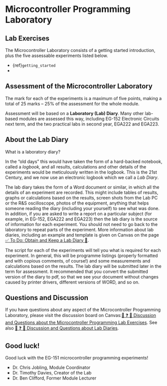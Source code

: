 # Microcontroller Programming Laboratory

## Lab Exercises

The Microcontroller Laboratory consists of a getting started introduction, plus the five assessable experiments listed below.

* {ref}`getting_started`
*

## Assessment of the Microcontroller Laboratory

The mark for each of the experiments is a maximum of five points, making a total of 25 marks &ndash; 25% of the assessment for the whole module.

Assessment will be based on a <strong>Laboratory (Lab) Diary</strong>. Many other lab-based modules are assessed this way, including EG-152 Electronic Circuits next term, and the two practical labs in second year, EGA222 and EGA223.

## About the Lab Diary

What is a laboratory diary?

In the &ldquo;old days&rdquo; this would have taken the form of a hard-backed notebook, called a <em>logbook,</em> and all results, calculations and other details of the experiments would be meticulously written in the logbook. This is the 21st Century, and we now use an electronic logbook which we call a *Lab Diary*.

The lab diary takes the form of a Word document or similar, in which all the details of an experiment are recorded. This might include tables of results, graphs or calculations based on the results, screen shots from the Lab PC or the R&amp;S oscilloscope, photos of the equipment, anything that helps someone reading the diary (including your yourself) to see what was done. In addition, if you are asked to write a report on a particular subject (for example, in EG-152, EGA222 and EGA223) then the lab diary is the source of information for each experiment. You should not need to go back to the laboratory to repeat parts of the experiment. More information about lab diaries, including an example and template is given on Canvas on the page [✅ To Do: Obtain and Keep a Lab Diary 📓](https://canvas.swansea.ac.uk/courses/44971/pages/to-do-obtain-and-keep-a-lab-diary).

The script for each of the experiments will tell you what is required for each experiment. In general, this will be programme listings (properly formatted and with copious comments, of course!) and some measurements and calculations based on the results. The lab diary will be submitted later in the term for assessment. It recommended that you convert the submitted version of the diary to pdf, so that we see your document without changes caused by printer drivers, different versions of WORD, and so on.

## Questions and Discussion

If you have questions about any aspect of the Microcontroller Programming Laboratory, please visit the discussion board on Canvas:[💬 ❓ 🧪 Discussion and Questions about the Microcontroller Programming Lab Exercises](https://canvas.swansea.ac.uk/api/v1/courses/44971/discussion_topics/366217). See also [💬 ❓ 📓 Discussion and Questions about Lab Diaries](https://canvas.swansea.ac.uk/courses/44971/discussion_topics/366216).

## Good luck!

Good luck with the EG-151 microcontroller programming experiments!</p>
<ul style="list-style-type: square;">
    <li>Dr. Chris Jobling, Module Coordinator</li>
    <li>Dr. Timothy Davies, Creator of the Lab</li>
    <li>Dr. Ben Clifford, Former Module Lecturer</li>
</ul>